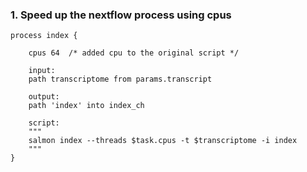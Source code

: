 
### 1. Speed up the nextflow process using cpus

```
process index {

    cpus 64  /* added cpu to the original script */ 

    input:
    path transcriptome from params.transcript
     
    output:
    path 'index' into index_ch

    script:       
    """
    salmon index --threads $task.cpus -t $transcriptome -i index
    """
}
```
